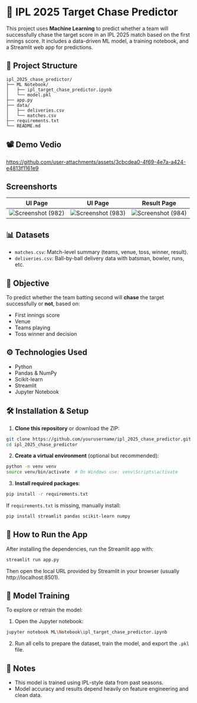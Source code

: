 # 🏏 IPL 2025 Target Chase Predictor

This project uses **Machine Learning** to predict whether a team will successfully chase the target score in an IPL 2025 match based on the first innings score. It includes a data-driven ML model, a training notebook, and a Streamlit web app for predictions.

## 📁 Project Structure

```
ipl_2025_chase_predictor/
├── ML Notebook/
│   ├── ipl_target_chase_predictor.ipynb
│   └── model.pkl
├── app.py
├── data/
│   ├── deliveries.csv
│   └── matches.csv
├── requirements.txt
└── README.md
```

## 📽️ Demo Vedio
https://github.com/user-attachments/assets/3cbcdea0-4f69-4e7a-a424-e4813f1161e9


## Screenshorts
|UI Page                                                                                             |UI Page                                                                                             |Result Page                                                                                       |
|----------------------------------------------------------------------------------------------------|----------------------------------------------------------------------------------------------------|---------------------------------------------------------------------------------------------------------|  
|![Screenshot (982)](https://github.com/user-attachments/assets/59737654-032c-4b36-a147-208cf8e829eb)|![Screenshot (983)](https://github.com/user-attachments/assets/3ae6c293-adc6-4861-9a74-5c514c7d12c7)|![Screenshot (984)](https://github.com/user-attachments/assets/9c2709df-735d-457d-869d-0e8471b45279)|

## 📊 Datasets

- `matches.csv`: Match-level summary (teams, venue, toss, winner, result).
- `deliveries.csv`: Ball-by-ball delivery data with batsman, bowler, runs, etc.

## 🧠 Objective

To predict whether the team batting second will **chase** the target successfully or **not**, based on:
- First innings score
- Venue
- Teams playing
- Toss winner and decision

## ⚙️ Technologies Used

- Python
- Pandas & NumPy
- Scikit-learn
- Streamlit
- Jupyter Notebook

## 🛠️ Installation & Setup

1. **Clone this repository** or download the ZIP:

```bash
git clone https://github.com/yourusername/ipl_2025_chase_predictor.git
cd ipl_2025_chase_predictor
```

2. **Create a virtual environment** (optional but recommended):

```bash
python -m venv venv
source venv/bin/activate  # On Windows use: venv\Scripts\activate
```

3. **Install required packages**:

```bash
pip install -r requirements.txt
```

If `requirements.txt` is missing, manually install:
```bash
pip install streamlit pandas scikit-learn numpy
```

## 🚀 How to Run the App

After installing the dependencies, run the Streamlit app with:

```bash
streamlit run app.py
```

Then open the local URL provided by Streamlit in your browser (usually http://localhost:8501).

## 🧪 Model Training

To explore or retrain the model:

1. Open the Jupyter notebook:
```bash
jupyter notebook ML\Notebook\ipl_target_chase_predictor.ipynb
```

2. Run all cells to prepare the dataset, train the model, and export the `.pkl` file.

## 📌 Notes

- This model is trained using IPL-style data from past seasons.
- Model accuracy and results depend heavily on feature engineering and clean data.
